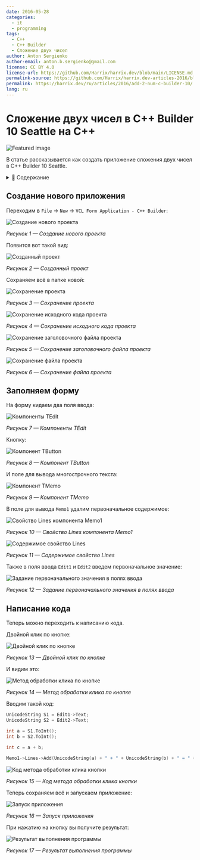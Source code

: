 ```yaml
---
date: 2016-05-28
categories:
  - it
  - programming
tags:
  - C++
  - C++ Builder
  - Сложение двух чисел
author: Anton Sergienko
author-email: anton.b.sergienko@gmail.com
license: CC BY 4.0
license-url: https://github.com/Harrix/harrix.dev/blob/main/LICENSE.md
permalink-source: https://github.com/Harrix/harrix.dev-articles-2016/blob/main/add-2-num-c-builder-10/add-2-num-c-builder-10.md
permalink: https://harrix.dev/ru/articles/2016/add-2-num-c-builder-10/
lang: ru
---
```


# Сложение двух чисел в C++ Builder 10 Seattle на C++

![Featured image](featured-image.svg)

В статье рассказывается как создать приложение сложения двух чисел в C++ Builder 10 Seattle.

<details>
<summary>📖 Содержание</summary>

- [Создание нового приложения](#создание-нового-приложения)
- [Заполняем форму](#заполняем-форму)
- [Написание кода](#написание-кода)

</details>

## Создание нового приложения

Переходим в `File` → `New` → `VCL Form Application - C++ Builder`:

![Создание нового проекта](img/new-project_01.png)

_Рисунок 1 — Создание нового проекта_

Появится вот такой вид:

![Созданный проект](img/new-project_02.png)

_Рисунок 2 — Созданный проект_

Сохраняем всё в папке новой:

![Сохранение проекта](img/new-project_03.png)

_Рисунок 3 — Сохранение проекта_

![Сохранение исходного кода проекта](img/new-project_04.png)

_Рисунок 4 — Сохранение исходного кода проекта_

![Сохранение заголовочного файла проекта](img/new-project_05.png)

_Рисунок 5 — Сохранение заголовочного файла проекта_

![Сохранение файла проекта](img/new-project_06.png)

_Рисунок 6 — Сохранение файла проекта_

## Заполняем форму

На форму кидаем два поля ввода:

![Компоненты TEdit](img/controls_01.png)

_Рисунок 7 — Компоненты TEdit_

Кнопку:

![Компонент TButton](img/controls_02.png)

_Рисунок 8 — Компонент TButton_

И поле для вывода многострочного текста:

![Компонент TMemo](img/controls_03.png)

_Рисунок 9 — Компонент TMemo_

В поле для вывода `Memo1` удалим первоначальное содержимое:

![Свойство Lines компонента Memo1](img/controls_04.png)

_Рисунок 10 — Свойство Lines компонента Memo1_

![Содержимое свойство Lines](img/controls_05.png)

_Рисунок 11 — Содержимое свойство Lines_

Также в поля ввода `Edit1` и `Edit2` введем первоначальное значение:

![Задание первоначального значения в полях ввода](img/controls_06.png)

_Рисунок 12 — Задание первоначального значения в полях ввода_

## Написание кода

Теперь можно переходить к написанию кода.

Двойной клик по кнопке:

![Двойной клик по кнопке](img/click_01.png)

_Рисунок 13 — Двойной клик по кнопке_

И видим это:

![Метод обработки клика по кнопке](img/click_02.png)

_Рисунок 14 — Метод обработки клика по кнопке_

Вводим такой код:

```cpp
UnicodeString S1 = Edit1->Text;
UnicodeString S2 = Edit2->Text;

int a = S1.ToInt();
int b = S2.ToInt();

int c = a + b;

Memo1->Lines->Add(UnicodeString(a) + " + " + UnicodeString(b) + " = " + UnicodeString(c));
```

![Код метода обработки клика кнопки](img/click_03.png)

_Рисунок 15 — Код метода обработки клика кнопки_

Теперь сохраняем всё и запускаем приложение:

![Запуск приложения](img/run.png)

_Рисунок 16 — Запуск приложения_

При нажатию на кнопку вы получите результат:

![Результат выполнения программы](img/result.png)

_Рисунок 17 — Результат выполнения программы_
